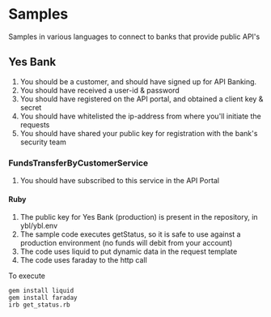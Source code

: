 # Samples

Samples in various languages to connect to banks that provide public API's


## Yes Bank

1. You should be a customer, and should have signed up for API Banking.
1. You should have received a user-id & password
1. You should have registered on the API portal, and obtained a client key & secret
1. You should have whitelisted the ip-address from where you'll initiate the requests
1. You should have shared your public key for registration with the bank's security team 

### FundsTransferByCustomerService

1. You should have subscribed to this service in the API Portal

#### Ruby

1. The public key for Yes Bank (production) is present in the repository, in ybl/ybl.env
1. The sample code executes getStatus, so it is safe to use against a production environment (no funds will debit from your account)
1. The code uses liquid to put dynamic data in the request template
1. The code uses faraday to the http call

To execute
```
gem install liquid
gem install faraday
irb get_status.rb
```


    
    

     
     
     
